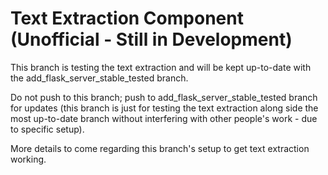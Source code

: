 # Text Extraction Component (Unofficial - Still in Development)

This branch is testing the text extraction and will be kept up-to-date with the add_flask_server_stable_tested branch.

Do not push to this branch; push to add_flask_server_stable_tested branch for updates (this branch is just for testing the text extraction along side the most up-to-date branch without interfering with other people's work - due to specific setup).

More details to come regarding this branch's setup to get text extraction working.
